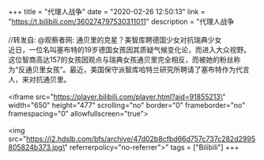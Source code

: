 +++
title = "代理人战争"
date = "2020-02-26 12:50:13"
link = "https://t.bilibili.com/360274797530311011"
description = "代理人战争<br><br>//转发自: @观察者网: 通贝里的克星？美智库聘德国少女对抗瑞典少女<br>近日，一位名叫塞布特的19岁德国女孩因其质疑气候变化论，而进入大众视野。这位智商高达157的女孩因观点与瑞典女孩通贝里完全相反，而被她的粉丝称为“反通贝里女孩”。最近，美国保守派智库哈特兰研究所聘请了塞布特作为代言人，来对抗通贝里。<br><br><iframe src=\"https://player.bilibili.com/player.html?aid=91855213\" width=\"650\" height=\"477\" scrolling=\"no\" border=\"0\" frameborder=\"no\" framespacing=\"0\" allowfullscreen=\"true\"></iframe><br><br><img src=\"https://i2.hdslb.com/bfs/archive/47d02b8cfbd66d757c737c282d2995805824b373.jpg\" referrerpolicy=\"no-referrer\">"
tags = ["Bilibili"]
+++
